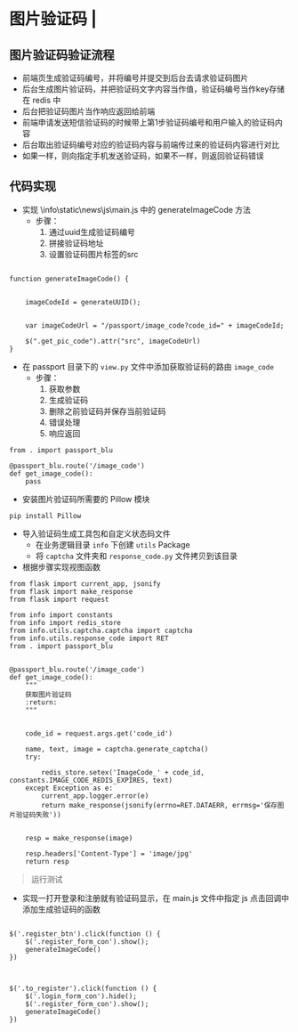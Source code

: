 # 图片验证码 \|

## 图片验证码验证流程 <a id="&#x56FE;&#x7247;&#x9A8C;&#x8BC1;&#x7801;&#x9A8C;&#x8BC1;&#x6D41;&#x7A0B;"></a>

* 前端页生成验证码编号，并将编号并提交到后台去请求验证码图片
* 后台生成图片验证码，并把验证码文字内容当作值，验证码编号当作key存储在 redis 中
* 后台把验证码图片当作响应返回给前端
* 前端申请发送短信验证码的时候带上第1步验证码编号和用户输入的验证码内容
* 后台取出验证码编号对应的验证码内容与前端传过来的验证码内容进行对比
* 如果一样，则向指定手机发送验证码，如果不一样，则返回验证码错误

## 代码实现 <a id="&#x4EE3;&#x7801;&#x5B9E;&#x73B0;"></a>

* 实现 \info\static\news\js\main.js 中的 generateImageCode 方法
  * 步骤：
    1. 通过uuid生成验证码编号
    2. 拼接验证码地址
    3. 设置验证码图片标签的src

```text

function generateImageCode() {
    
    
    imageCodeId = generateUUID();

    
    var imageCodeUrl = "/passport/image_code?code_id=" + imageCodeId;
    
    $(".get_pic_code").attr("src", imageCodeUrl)
}
```

* 在 passport 目录下的 `view.py` 文件中添加获取验证码的路由 `image_code`
  * 步骤：
    1. 获取参数
    2. 生成验证码
    3. 删除之前验证码并保存当前验证码
    4. 错误处理
    5. 响应返回

```text
from . import passport_blu

@passport_blu.route('/image_code')
def get_image_code():
    pass
```

* 安装图片验证码所需要的 Pillow 模块

```text
pip install Pillow
```

* 导入验证码生成工具包和自定义状态码文件
  * 在业务逻辑目录 `info` 下创建 `utils` Package
  * 将 `captcha` 文件夹和 `response_code.py` 文件拷贝到该目录
* 根据步骤实现视图函数

```text
from flask import current_app, jsonify
from flask import make_response
from flask import request

from info import constants
from info import redis_store
from info.utils.captcha.captcha import captcha
from info.utils.response_code import RET
from . import passport_blu


@passport_blu.route('/image_code')
def get_image_code():
    """
    获取图片验证码
    :return:
    """

    
    code_id = request.args.get('code_id')
    
    name, text, image = captcha.generate_captcha()
    try:
        
        redis_store.setex('ImageCode_' + code_id, constants.IMAGE_CODE_REDIS_EXPIRES, text)
    except Exception as e:
        current_app.logger.error(e)
        return make_response(jsonify(errno=RET.DATAERR, errmsg='保存图片验证码失败'))

    
    resp = make_response(image)
    
    resp.headers['Content-Type'] = 'image/jpg'
    return resp
```

> 运行测试

* 实现一打开登录和注册就有验证码显示，在 main.js 文件中指定 js 点击回调中添加生成验证码的函数

```text

$('.register_btn').click(function () {
    $('.register_form_con').show();
    generateImageCode()
})



$('.to_register').click(function () {
    $('.login_form_con').hide();
    $('.register_form_con').show();
    generateImageCode()
})
```

